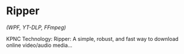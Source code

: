 # Ripper

*(WPF, YT-DLP, FFmpeg)*

KPNC Technology: Ripper: A simple, robust, and fast way to download online video/audio media...
